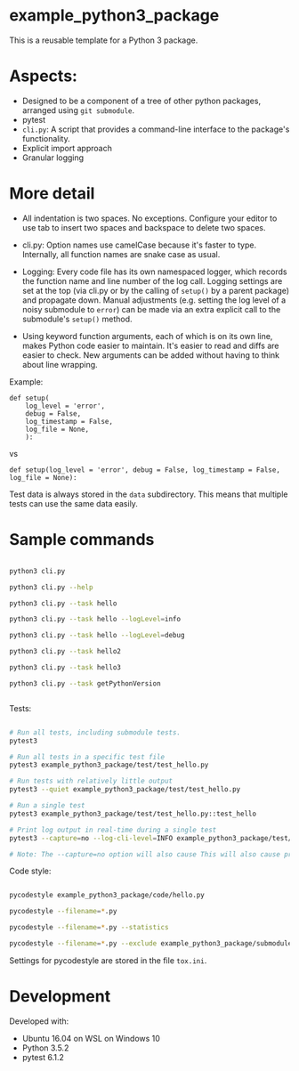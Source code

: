 # example_python3_package

This is a reusable template for a Python 3 package.



# Aspects:

- Designed to be a component of a tree of other python packages, arranged using `git submodule`.  
- pytest  
- `cli.py`: A script that provides a command-line interface to the package's functionality.  
- Explicit import approach  
- Granular logging



# More detail

- All indentation is two spaces. No exceptions. Configure your editor to use tab to insert two spaces and backspace to delete two spaces.

- cli.py: Option names use camelCase because it's faster to type. Internally, all function names are snake case as usual.

- Logging: Every code file has its own namespaced logger, which records the function name and line number of the log call. Logging settings are set at the top (via cli.py or by the calling of `setup()` by a parent package) and propagate down. Manual adjustments (e.g. setting the log level of a noisy submodule to `error`) can be made via an extra explicit call to the submodule's `setup()` method.

- Using keyword function arguments, each of which is on its own line, makes Python code easier to maintain. It's easier to read and diffs are easier to check. New arguments can be added without having to think about line wrapping.

Example:

```
def setup(
    log_level = 'error',
    debug = False,
    log_timestamp = False,
    log_file = None,
    ):
```

vs

```
def setup(log_level = 'error', debug = False, log_timestamp = False, log_file = None):
```

Test data is always stored in the `data` subdirectory. This means that multiple tests can use the same data easily.






# Sample commands


```bash

python3 cli.py

python3 cli.py --help

python3 cli.py --task hello

python3 cli.py --task hello --logLevel=info

python3 cli.py --task hello --logLevel=debug

python3 cli.py --task hello2

python3 cli.py --task hello3

python3 cli.py --task getPythonVersion



```


Tests:

```bash

# Run all tests, including submodule tests.
pytest3

# Run all tests in a specific test file
pytest3 example_python3_package/test/test_hello.py

# Run tests with relatively little output
pytest3 --quiet example_python3_package/test/test_hello.py

# Run a single test
pytest3 example_python3_package/test/test_hello.py::test_hello

# Print log output in real-time during a single test
pytest3 --capture=no --log-cli-level=INFO example_python3_package/test/test_hello.py::test_hello

# Note: The --capture=no option will also cause This will also cause print statements within the test code to produce output.

```



Code style:


```bash

pycodestyle example_python3_package/code/hello.py

pycodestyle --filename=*.py

pycodestyle --filename=*.py --statistics

pycodestyle --filename=*.py --exclude example_python3_package/submodules

```

Settings for pycodestyle are stored in the file `tox.ini`.




# Development

Developed with:
- Ubuntu 16.04 on WSL on Windows 10
- Python 3.5.2
- pytest 6.1.2






